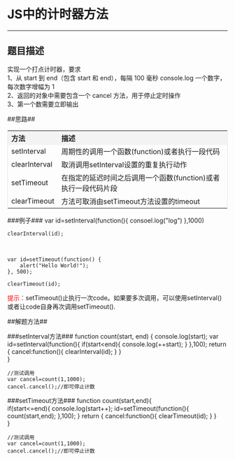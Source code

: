 # JS中的计时器方法 #

----------

## 题目描述 ##
实现一个打点计时器，要求 <br>
1、从 start 到 end（包含 start 和 end），每隔 100 毫秒 console.log 一个数字，每次数字增幅为 1 <br>
2、返回的对象中需要包含一个 cancel 方法，用于停止定时操作<br>
3、第一个数需要立即输出<br>

##思路##
<table cellspacing="0" style="border:1px solid #e6e6e6;text-align:left">
<tr style="background-color:#F3F3F3;">
	<th>方法</th>
	<th>描述</th>
</tr>
<tr>
	<td>setInterval</td>
	<td>周期性的调用一个函数(function)或者执行一段代码</td>
</tr>
<tr>
	<td>clearInterval</td>
	<td>取消调用setInterval设置的重复执行动作</td>
</tr>
<tr>
	<td>setTimeout</td>
	<td>在指定的延迟时间之后调用一个函数(function)或者执行一段代码片段</td>
</tr>
<tr>
	<td>clearTimeout</td>
	<td>方法可取消由setTimeout方法设置的timeout</td>
</tr>
</table>
###例子###
    var id=setInterval(function(){	
		consoel.log("log")
	},1000)

	clearInterval(id);
<br>

    var id=setTimeout(function() {
    	alert("Hello World!");
	}, 500);

	clearTimeout(id);
<font color="red">提示：</font>setTimeout()止执行一次code。如果要多次调用，可以使用setInterval()或者让code自身再次调用setTimeout().

##解题方法##

###setInterval方法###
    function count(start, end) {
		console.log(start);
	    var id=setInterval(function(){
	        if(start<end){
	            console.log(++start);
	        }
	    },100);
	    return {
	    	cancel:function(){
	    		clearInterval(id);
	    	} 
	    }    
	}

	//测试调用
	var cancel=count(1,1000);
	cancel.cancel();//即可停止计数

###setTimeout方法###
    function count(start,end){	
		if(start<=end){
			console.log(start++);
			id=setTimeout(function(){
				count(start,end);
			},100);
		}
		return {
	    	cancel:function(){
	    		clearTimeout(id);
	    	} 
	    } 	
	}

	//测试调用
	var cancel=count(1,1000);
	cancel.cancel();//即可停止计数


